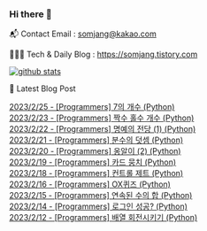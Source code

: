 ### Hi there 👋

📬  Contact Email : somjang@kakao.com

👨🏻‍💻  Tech & Daily Blog : https://somjang.tistory.com

[![github stats](https://github-readme-stats.vercel.app/api?username=SOMJANG&show_icons=true&hide_border=False)](https://somjang.tistory.com)

🤩 Latest Blog Post

[2023/2/25 - [Programmers] 7의 개수 (Python)](https://somjang.tistory.com/entry/Programmers-7%EC%9D%98-%EA%B0%9C%EC%88%98-Python) <br>
[2023/2/23 - [Programmers] 짝수 홀수 개수 (Python)](https://somjang.tistory.com/entry/Programmers-%EC%A7%9D%EC%88%98-%ED%99%80%EC%88%98-%EA%B0%9C%EC%88%98-Python) <br>
[2023/2/22 - [Programmers] 명예의 전당 (1) (Python)](https://somjang.tistory.com/entry/Programmers-%EB%AA%85%EC%98%88%EC%9D%98-%EC%A0%84%EB%8B%B9-1-Python) <br>
[2023/2/21 - [Programmers] 분수의 덧셈 (Python)](https://somjang.tistory.com/entry/Programmers-%EB%B6%84%EC%88%98%EC%9D%98-%EB%8D%A7%EC%85%88-Python) <br>
[2023/2/20 - [Programmers] 옹알이 (2) (Python)](https://somjang.tistory.com/entry/Programmers-%EC%98%B9%EC%95%8C%EC%9D%B4-2-Python) <br>
[2023/2/19 - [Programmers] 카드 뭉치 (Python)](https://somjang.tistory.com/entry/Programmers-%EC%B9%B4%EB%93%9C-%EB%AD%89%EC%B9%98-Python) <br>
[2023/2/18 - [Programmers] 컨트롤 제트 (Python)](https://somjang.tistory.com/entry/Programmers-%EC%BB%A8%ED%8A%B8%EB%A1%A4-%EC%A0%9C%ED%8A%B8-Python) <br>
[2023/2/16 - [Programmers] OX퀴즈 (Python)](https://somjang.tistory.com/entry/Programmers-OX%ED%80%B4%EC%A6%88-Python) <br>
[2023/2/15 - [Programmers] 연속된 수의 합 (Python)](https://somjang.tistory.com/entry/Programmers-%EC%97%B0%EC%86%8D%EB%90%9C-%EC%88%98%EC%9D%98-%ED%95%A9-Python) <br>
[2023/2/14 - [Programmers] 로그인 성공? (Python)](https://somjang.tistory.com/entry/Programmers-%EB%A1%9C%EA%B7%B8%EC%9D%B8-%EC%84%B1%EA%B3%B5-Python) <br>
[2023/2/12 - [Programmers] 배열 회전시키기 (Python)](https://somjang.tistory.com/entry/Programmers-%EB%B0%B0%EC%97%B4-%ED%9A%8C%EC%A0%84%EC%8B%9C%ED%82%A4%EA%B8%B0-Python) <br>
